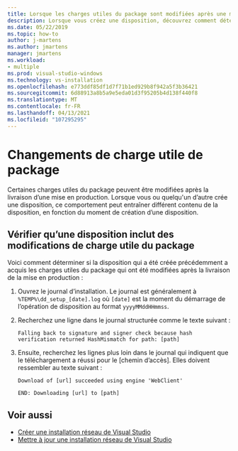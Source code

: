 ```yaml
---
title: Lorsque les charges utiles du package sont modifiées après une mise en production
description: Lorsque vous créez une disposition, découvrez comment déterminer si les charges utiles du package ont été modifiées après la livraison d’une mise en production.
ms.date: 05/22/2019
ms.topic: how-to
author: j-martens
ms.author: jmartens
manager: jmartens
ms.workload:
- multiple
ms.prod: visual-studio-windows
ms.technology: vs-installation
ms.openlocfilehash: e773ddf85df1d7f71b1ed929b8f942a5f3b36421
ms.sourcegitcommit: 6d88913a8b5a9e5eda01d3f95205b4d138f440f8
ms.translationtype: MT
ms.contentlocale: fr-FR
ms.lasthandoff: 04/13/2021
ms.locfileid: "107295295"
---
```

# <a name="package-payload-changes"></a>Changements de charge utile de package

Certaines charges utiles du package peuvent être modifiées après la livraison d’une mise en production. Lorsque vous ou quelqu'un d’autre crée une disposition, ce comportement peut entraîner différent contenu de la disposition, en fonction du moment de création d’une disposition.

## <a name="verify-that-a-layout-includes-package-payload-changes"></a>Vérifier qu’une disposition inclut des modifications de charge utile du package

Voici comment déterminer si la disposition qui a été créée précédemment a acquis les charges utiles du package qui ont été modifiées après la livraison de la mise en production :

1. Ouvrez le journal d’installation. Le journal est généralement à `%TEMP%\dd_setup_[date].log` où `[date]` est la moment du démarrage de l’opération de disposition au format `yyyyMMddHHmmss`.

2. Recherchez une ligne dans le journal structurée comme le texte suivant :

    `Falling back to signature and signer check because hash verification returned HashMismatch for path: [path]`

3. Ensuite, recherchez les lignes plus loin dans le journal qui indiquent que le téléchargement a réussi pour le [chemin d’accès]. Elles doivent ressembler au texte suivant :

    `Download of [url] succeeded using engine 'WebClient'`

    `END: Downloading [url] to [path]`

## <a name="see-also"></a>Voir aussi

* [Créer une installation réseau de Visual Studio](create-a-network-installation-of-visual-studio.md)
* [Mettre à jour une installation réseau de Visual Studio](update-a-network-installation-of-visual-studio.md)
